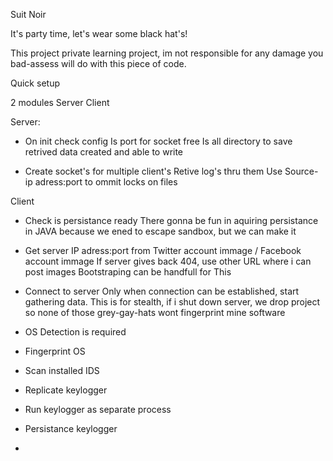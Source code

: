 Suit Noir

It's party time, let's wear some black hat's!

This project private learning project, im not responsible for any damage you bad-assess will do with this piece of code.

Quick setup

2 modules
  Server
  Client

Server:
  - On init check config
    Is port for socket free
    Is all directory to save retrived data created and able to write

  - Create socket's for multiple client's
    Retive log's thru them
    Use Source-ip adress:port to ommit locks on files



Client  
  - Check is persistance ready
    There gonna be fun in aquiring persistance in JAVA because we ened to escape sandbox, but we can make it


  - Get server IP adress:port from Twitter account immage / Facebook account immage
    If server gives back 404, use other URL where i can post images
    Bootstraping can be handfull for This

  - Connect to server
    Only when connection can be established, start gathering data. This is for stealth, if i shut down server, we drop project so none of those grey-gay-hats wont fingerprint mine software

  - OS Detection is required
  - Fingerprint OS
  - Scan installed IDS
  - Replicate keylogger
  - Run keylogger as separate process
  - Persistance keylogger
  -
